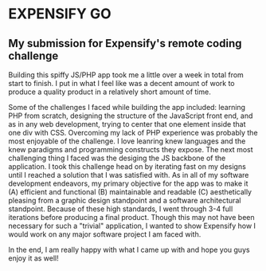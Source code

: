 EXPENSIFY GO
============

My submission for Expensify's remote coding challenge
-----------------------------------------------------

Building this spiffy JS/PHP app took me a little over a week in total from start to finish. I put in what I feel like was a decent amount of work to produce a quality product in a relatively short amount of time. 

Some of the challenges I faced while building the app included: learning PHP from scratch, designing the structure of the JavaScript front end, and as in any web development, trying to center that one element inside that one div with CSS. Overcoming my lack of PHP experience was probably the most enjoyable of the challenge. I love leanring knew languages and the knew paradigms and programming constructs they expose. The next most challenging thing I faced was the desiging the JS backbone of the application. I took this challenge head on by iterating fast on my designs until I reached a solution that I was satisfied with. As in all of my software development endeavors, my primary objective for the app was to make it (A) efficient and functional (B) maintainable and readable (C) aesthetically pleasing from a graphic design standpoint and a software architectural standpoint. Because of these high standards, I went through 3-4 full iterations before producing a final product. Though this may not have been necessary for such a "trivial" application, I wanted to show Expensify how I would work on any major software project I am faced with. 

In the end, I am really happy with what I came up with and hope you guys enjoy it as well!

